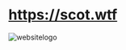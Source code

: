 # https://scot.wtf
![websitelogo](https://raw.githubusercontent.com/scotdotwtf/scotdotwtf.github.io/main/resources/scotwtf.png)
